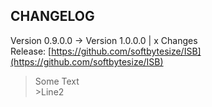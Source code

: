 ## CHANGELOG ##
Version 0.9.0.0 -> Version 1.0.0.0 | x Changes</br>
Release: [https://github.com/softbytesize/ISB](https://github.com/softbytesize/ISB)</br>
> Some Text</br>>Line2
